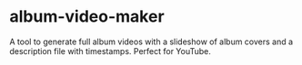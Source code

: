 # album-video-maker
A tool to generate full album videos with a slideshow of album covers and a description file with timestamps. Perfect for YouTube.

